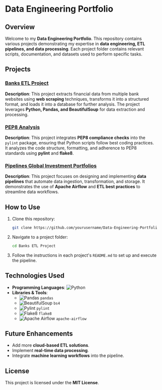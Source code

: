 # Data Engineering Portfolio

## Overview
Welcome to my **Data Engineering Portfolio**. This repository contains various projects demonstrating my expertise in **data engineering, ETL pipelines, and data processing**. Each project folder contains relevant scripts, documentation, and datasets used to perform specific tasks.

## Projects

### [Banks ETL Project](./Banks%20ETL%20Project/)
**Description**: This project extracts financial data from multiple bank websites using **web scraping** techniques, transforms it into a structured format, and loads it into a database for further analysis. The project leverages **Python, Pandas, and BeautifulSoup** for data extraction and processing.

### [PEP8 Analysis](./PEP8%20Analysis/)
**Description**: This project integrates **PEP8 compliance checks** into the `pylint` package, ensuring that Python scripts follow best coding practices. It analyzes the code structure, formatting, and adherence to PEP8 standards using **pylint** and **flake8**.

### [Pipelines Global Investment Portfolios](./Pipelines%20Global%20Investment%20Portfolios/)
**Description**: This project focuses on designing and implementing **data pipelines** that automate data ingestion, transformation, and storage. It demonstrates the use of **Apache Airflow** and **ETL best practices** to streamline data workflows.

## How to Use
1. Clone this repository:
   ```bash
   git clone https://github.com/yourusername/Data-Engineering-Portfolio.git
   ```
2. Navigate to a project folder:
   ```bash
   cd Banks ETL Project
   ```
3. Follow the instructions in each project's `README.md` to set up and execute the pipeline.

## Technologies Used
- **Programming Languages**: ![Python](https://img.shields.io/badge/Python-3.11-blue?logo=python&logoColor=white)
- **Libraries & Tools**:
  - ![Pandas](https://img.shields.io/badge/Pandas-Data%20Processing-yellow) `pandas`
  - ![BeautifulSoup](https://img.shields.io/badge/BeautifulSoup-Web%20Scraping-green) `bs4`
  - ![Pylint](https://img.shields.io/badge/Pylint-Code%20Analysis-purple) `pylint`
  - ![Flake8](https://img.shields.io/badge/Flake8-Code%20Linting-red) `flake8`
  - ![Apache Airflow](https://img.shields.io/badge/Airflow-Data%20Pipelines-orange) `apache-airflow`

## Future Enhancements
- Add more **cloud-based ETL solutions**.
- Implement **real-time data processing**.
- Integrate **machine learning workflows** into the pipeline.

## License
This project is licensed under the **MIT License**.

